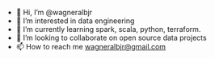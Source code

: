 - 👋 Hi, I’m @wagneralbjr
- 👀 I’m interested in data engineering
- 🌱 I’m currently learning spark, scala, python, terraform.
- 💞️ I’m looking to collaborate on open source data projects
- 📫 How to reach me wagneralbjr@gmail.com

<!---
wagneralbjr/wagneralbjr is a ✨ special ✨ repository because its `README.md` (this file) appears on your GitHub profile.
You can click the Preview link to take a look at your changes.
--->
